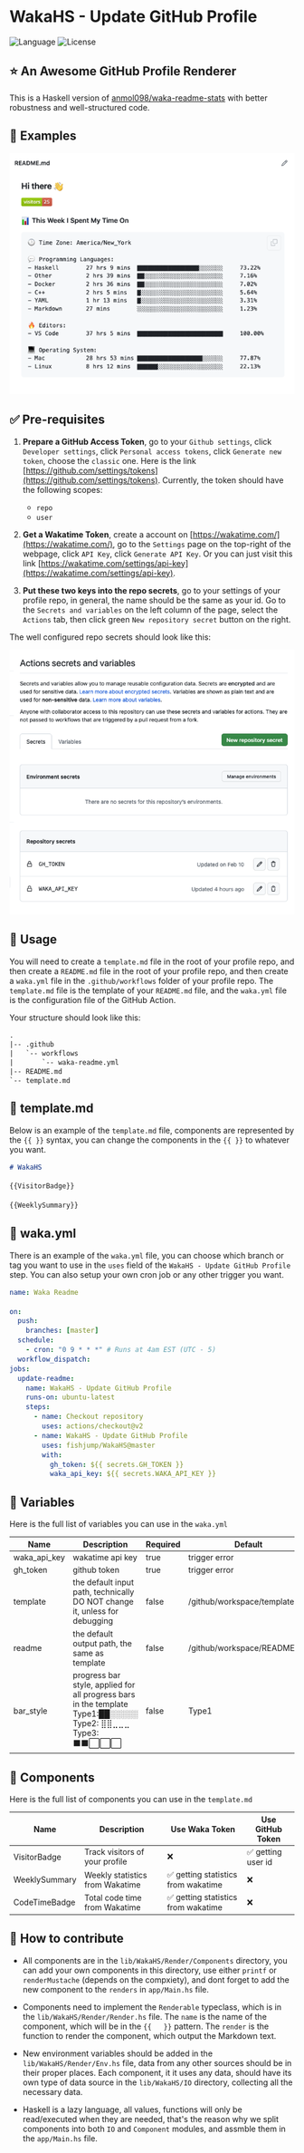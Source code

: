# WakaHS - Update GitHub Profile

![Language](https://img.shields.io/badge/language-Haskell-blue)
![License](https://img.shields.io/badge/license-GPL--3.0-green)


## ⭐️ An Awesome GitHub Profile Renderer

This is a Haskell version of [anmol098/waka-readme-stats](https://github.com/anmol098/waka-readme-stats) with better robustness and well-structured code.


## 🌰 Examples 

![example](content/example.png)


## ✅ Pre-requisites

1. **Prepare a GitHub Access Token**, go to your `Github settings`, click `Developer settings`, click `Personal access tokens`, click `Generate new token`, choose the `classic` one. Here is the link [https://github.com/settings/tokens](https://github.com/settings/tokens). Currently, the token should have the following scopes:
    - `repo`
    - `user`

2. **Get a Wakatime Token**, create a account on [https://wakatime.com/](https://wakatime.com/), go to the `Settings` page on the top-right of the webpage, click `API Key`, click `Generate API Key`. Or you can just visit this link [https://wakatime.com/settings/api-key](https://wakatime.com/settings/api-key).


3. **Put these two keys into the repo secrets**, go to your settings of your profile repo, in general, the name should be the same as your id. Go to the `Secrets and variables` on the left column of the page, select the `Actions` tab, then click green `New repository secret` button on the right.

The well configured repo secrets should look like this:

![repo-secrets](content/repo-secrets.png)


## 📝 Usage

You will need to create a `template.md` file in the root of your profile repo, and then create a `README.md` file in the root of your profile repo, and then create a `waka.yml` file in the `.github/workflows` folder of your profile repo. The `template.md` file is the template of your `README.md` file, and the `waka.yml` file is the configuration file of the GitHub Action.

Your structure should look like this:

```
.
|-- .github
|   `-- workflows
|       `-- waka-readme.yml
|-- README.md
`-- template.md
```


## 📄 template.md

Below is an example of the `template.md` file, components are represented by the `{{ }}` syntax, you can change the components in the `{{ }}` to whatever you want.

``` markdown
# WakaHS

{{VisitorBadge}}

{{WeeklySummary}}
```


## 📄 waka.yml

There is an example of the `waka.yml` file, you can choose which branch or tag you want to use in the `uses` field of the `WakaHS - Update GitHub Profile` step. You can also setup your own cron job or any other trigger you want.

``` yaml
name: Waka Readme

on:
  push:
    branches: [master]
  schedule:
    - cron: "0 9 * * *" # Runs at 4am EST (UTC - 5)
  workflow_dispatch:
jobs:
  update-readme:
    name: WakaHS - Update GitHub Profile
    runs-on: ubuntu-latest
    steps:
      - name: Checkout repository
        uses: actions/checkout@v2
      - name: WakaHS - Update GitHub Profile
        uses: fishjump/WakaHS@master
        with:
          gh_token: ${{ secrets.GH_TOKEN }}
          waka_api_key: ${{ secrets.WAKA_API_KEY }}
```


## 🔧 Variables

Here is the full list of variables you can use in the `waka.yml`

| Name | Description | Required | Default |
|------|-------------|----------|---------|
| waka_api_key | wakatime api key | true | trigger error |
| gh_token | github token | true | trigger error |
| template | the default input path, technically DO NOT change it, unless for debugging | false | /github/workspace/template.md |
| readme | the default output path, the same as template | false | /github/workspace/README.md |
| bar_style | progress bar style, applied for all progress bars in the template  <br> Type1:██░░░░░  <br> Type2: ⣿⣿⣀⣀⣀  <br> Type3: ⬛⬛⬜⬜⬜ | false | Type1 |


## 🧩 Components

Here is the full list of components you can use in the `template.md`

| Name | Description | Use Waka Token | Use GitHub Token |
| ---- | ----------- | -------------- | ---------------- |
| VisitorBadge | Track visitors of your profile | ❌ | ✅ getting user id |
| WeeklySummary | Weekly statistics from Wakatime | ✅ getting statistics from wakatime | ❌ |
| CodeTimeBadge | Total code time from Wakatime | ✅ getting statistics from wakatime | ❌ |


## 🤝 How to contribute

- All components are in the `lib/WakaHS/Render/Components` directory, you can add your own components in this directory, use either `printf` or `renderMustache` (depends on the compxiety), and dont forget to add the new component to the `renders` in `app/Main.hs` file.

- Components need to implement the `Renderable` typeclass, which is in the `lib/WakaHS/Render/Render.hs` file. The `name` is the name of the component, which will be in the `{{   }}` pattern. The `render` is the function to render the component, which output the Markdown text.

- New environment variables should be added in the `lib/WakaHS/Render/Env.hs` file, data from any other sources should be in their proper places. Each component, it it uses any data, should have its own type of data source in the `lib/WakaHS/IO` directory, collecting all the necessary data.

- Haskell is a lazy language, all values, functions will only be read/executed when they are needed, that's the reason why we split components into both `IO` and `Component` modules, and assmble them in the `app/Main.hs` file.
